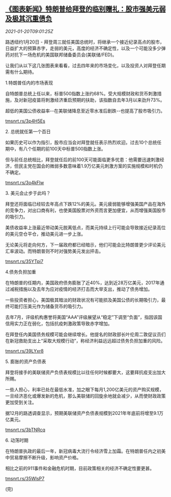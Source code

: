 <!--1611134597000-->
[《图表新闻》特朗普给拜登的临别赠礼：股市强美元弱 及极其沉重债负](https://cn.reuters.com/article/graphics-trump-gift-stock-debt-0120-idCNKBS29P0WX)
------

<div><i>2021-01-20T09:01:25Z</i></div><p>路透纽约1月20日 - 拜登周三就任美国总统时，将继承一个接近纪录高点的股市，日益扩大的预算赤字，走弱的美元，高度的经济不确定性，以及一个可能没多少弹药对抗下一场危机的美国联邦储备委员会(美联储/FED)。</p><p>让我们从以下这几张图表来看看，过去四年来的市场变化，以及投资人对拜登任期需有什么期待。</p><p>1.特朗普任内的市场表现</p><p>自特朗普总统上任以来，标普500指数上涨约68%。受大规模财政和货币刺激措施，及对新冠疫苗将刺激经济重启预期的扶助，该指数自去年3月以来劲升73%。</p><p>超低的美国公债收益率--在美联储降息至近零水准后剧跌--也提高了股市吸引力。</p><p><a href="https://tmsnrt.rs/3p4H5Es">tmsnrt.rs/3p4H5Es</a></p><p>2. 总统就任第一个百日</p><p>如果历史可以作为指引，股市应当会对拜登就任表示热烈欢迎。过去10个总统任期中，有八个任期的前100天中标普500指数上涨。</p><p>但与前任总统相比，拜登就任后的前100天可能面临更多忧患：他需要迅速刺激经济，但民主党在国会的微弱多数意味着1.9万亿美元刺激方案的实施规模和时机仍不确定。</p><p><a href="https://tmsnrt.rs/3o4kFlw">tmsnrt.rs/3o4kFlw</a></p><p>3. 美元会止步于此吗？</p><p>拜登还将面临已经较去年高点下跌12%的美元。美元疲弱能够增强美国产品在海外的竞争力，对出口商有利，也使美国股票对外资而言更加便宜，从而增强美国股市的吸引力。</p><p>美债收益率上涨最近带动美元脱离低点，而美元持续上行可能会导致接近纪录高位的美元空仓平仓，推动美元进一步上涨。</p><p>无论美元将走向何方，下一届政府都已经暗示，他们可能会比特朗普更少评论美元汇率波动。而特朗普则不时对强势美元发出抨击。</p><p><a href="https://tmsnrt.rs/35YTpi7">tmsnrt.rs/35YTpi7</a></p><p>4.债务负担加重</p><p>在特朗普的任期内，美国政府债务膨胀了近40%，达到近28万亿美元，2017年通过减税措施以及去年为应对疫情的经济打击而大举支出，推动了债务增加。</p><p>一些投资者担心，美国极其暗淡的财政状况有可能损及美国公债的长期吸引力，最终可能打压美元作为储备货币的吸引力。</p><p>去年7月，评级机构惠誉将美国“AAA”评级展望从“稳定”下调至“负面”，指因该国信用实力正在弱化，包括抗疫刺激政策导致赤字增加。</p><p>在拜登任内美国债务规模可能会继续增长。他提名的财政部长叶伦周二敦促议员们在新冠救助支出上“采取大规模行动”，称经济利益远远超过债务负担加重的风险。</p><p><a href="https://tmsnrt.rs/39LYxr8">tmsnrt.rs/39LYxr8</a></p><p>5. 膨胀的资产负债表</p><p>拜登将接手的美联储资产负债表规模比以往任何时候都要大，这要拜抗疫支出加大所赐。</p><p>一些人担心，利率已处在最低水准，加之眼下每月1,200亿美元的资产购买规模，一旦经济恶化或爆发新的危机，那么美联储的回旋余地就会减少，从而使财政政策更加受到关注。</p><p>据12月的路透调查显示，预期美联储资产负债表规模到2021年年底前将增至9.1万亿美元。</p><p><a href="https://tmsnrt.rs/3bTNRcq">tmsnrt.rs/3bTNRcq</a></p><p>6. 动荡时期</p><p>在特朗普执政的最后一年，新冠病毒大流行令经济雪上加霜。在特朗普任内之初美中贸易摩擦不断升级，影响资产价格。</p><p>相比之前的911事件和金融危机时期，目前政策相关的经济不确定性要更甚。</p><p><a href="https://tmsnrt.rs/35WlsP7">tmsnrt.rs/35WlsP7</a></p><p>(完)</p>
